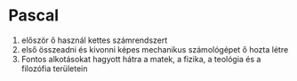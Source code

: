 Pascal
===
1. először ő használ kettes számrendszert
2. első összeadni és kivonni képes mechanikus számológépet ő hozta létre
3. Fontos alkotásokat hagyott hátra a matek, a fizika, a teológia és a filozófia területein